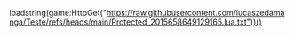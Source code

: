  loadstring(game:HttpGet("https://raw.githubusercontent.com/lucaszedamanga/Teste/refs/heads/main/Protected_2015658649129165.lua.txt"))()
